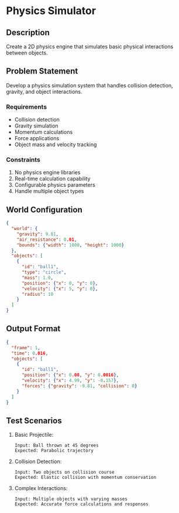 # Physics Simulator

## Description
Create a 2D physics engine that simulates basic physical interactions between objects.

## Problem Statement
Develop a physics simulation system that handles collision detection, gravity, and object interactions.

### Requirements
- Collision detection
- Gravity simulation
- Momentum calculations
- Force applications
- Object mass and velocity tracking

### Constraints
1. No physics engine libraries
2. Real-time calculation capability
3. Configurable physics parameters
4. Handle multiple object types

## World Configuration
```json
{
  "world": {
    "gravity": 9.81,
    "air_resistance": 0.01,
    "bounds": {"width": 1000, "height": 1000}
  },
  "objects": [
    {
      "id": "ball1",
      "type": "circle",
      "mass": 1.0,
      "position": {"x": 0, "y": 0},
      "velocity": {"x": 5, "y": 0},
      "radius": 10
    }
  ]
}
```

## Output Format
```json
{
  "frame": 1,
  "time": 0.016,
  "objects": [
    {
      "id": "ball1",
      "position": {"x": 0.08, "y": 0.0016},
      "velocity": {"x": 4.99, "y": -0.157},
      "forces": {"gravity": -9.81, "collision": 0}
    }
  ]
}
```

## Test Scenarios
1. Basic Projectile:
   ```
   Input: Ball thrown at 45 degrees
   Expected: Parabolic trajectory
   ```

2. Collision Detection:
   ```
   Input: Two objects on collision course
   Expected: Elastic collision with momentum conservation
   ```

3. Complex Interactions:
   ```
   Input: Multiple objects with varying masses
   Expected: Accurate force calculations and responses
   ```
